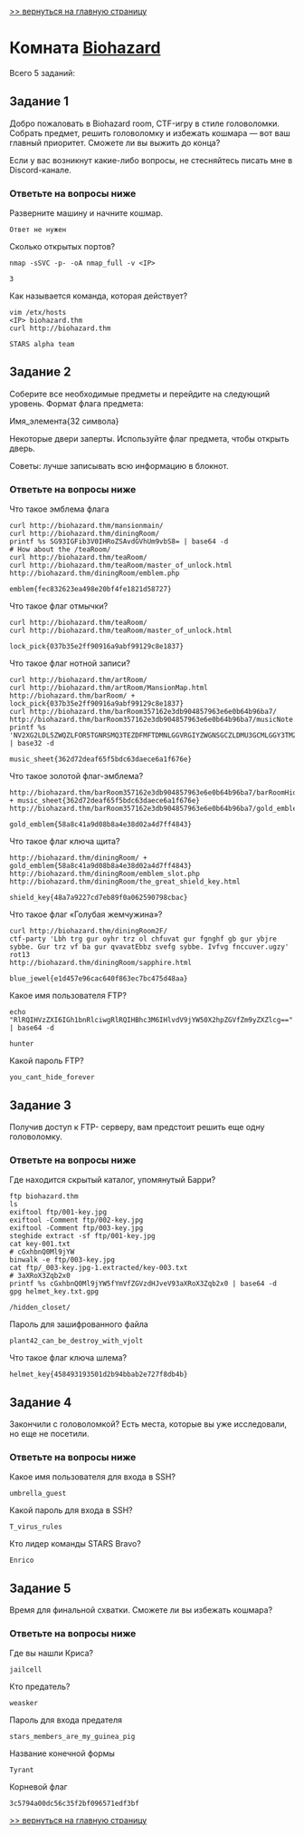 

[>> вернуться на главную страницу](https://github.com/BEPb/tryhackme/blob/master/README.md)

# Комната [Biohazard](https://tryhackme.com/r/room/biohazard) 

Всего 5 заданий:
## Задание 1
Добро пожаловать в Biohazard room, CTF-игру в стиле головоломки. Собрать предмет, решить головоломку и избежать кошмара — вот ваш главный приоритет. Сможете ли вы выжить до конца?

Если у вас возникнут какие-либо вопросы, не стесняйтесь писать мне в Discord-канале.

### Ответьте на вопросы ниже
Разверните машину и начните кошмар.
```commandline
Ответ не нужен
```
Сколько открытых портов?
```commandline
nmap -sSVC -p- -oA nmap_full -v <IP>
```
```commandline
3
```
Как называется команда, которая действует?
```commandline
vim /etx/hosts
<IP> biohazard.thm
curl http://biohazard.thm
```
```commandline
STARS alpha team
```

## Задание 2
Соберите все необходимые предметы и перейдите на следующий уровень. Формат флага предмета:

Имя_элемента{32 символа}

Некоторые двери заперты. Используйте флаг предмета, чтобы открыть дверь.

Советы: лучше записывать всю информацию в блокнот.

### Ответьте на вопросы ниже
Что такое эмблема флага
```commandline
curl http://biohazard.thm/mansionmain/
curl http://biohazard.thm/diningRoom/
printf %s SG93IGFib3V0IHRoZSAvdGVhUm9vbS8= | base64 -d
# How about the /teaRoom/
curl http://biohazard.thm/teaRoom/ 
curl http://biohazard.thm/teaRoom/master_of_unlock.html 
http://biohazard.thm/diningRoom/emblem.php
```
```commandline
emblem{fec832623ea498e20bf4fe1821d58727}
```
Что такое флаг отмычки?
```commandline
curl http://biohazard.thm/teaRoom/ 
curl http://biohazard.thm/teaRoom/master_of_unlock.html 
```
```commandline
lock_pick{037b35e2ff90916a9abf99129c8e1837}
```
Что такое флаг нотной записи?
```commandline
curl http://biohazard.thm/artRoom/ 
curl http://biohazard.thm/artRoom/MansionMap.html
http://biohazard.thm/barRoom/ + lock_pick{037b35e2ff90916a9abf99129c8e1837}
curl http://biohazard.thm/barRoom357162e3db904857963e6e0b64b96ba7/
http://biohazard.thm/barRoom357162e3db904857963e6e0b64b96ba7/musicNote.html
printf %s 'NV2XG2LDL5ZWQZLFOR5TGNRSMQ3TEZDFMFTDMNLGGVRGIYZWGNSGCZLDMU3GCMLGGY3TMZL5' | base32 -d
```
```commandline
music_sheet{362d72deaf65f5bdc63daece6a1f676e}
```
Что такое золотой флаг-эмблема?
```commandline
http://biohazard.thm/barRoom357162e3db904857963e6e0b64b96ba7/barRoomHidden.php + music_sheet{362d72deaf65f5bdc63daece6a1f676e}
http://biohazard.thm/barRoom357162e3db904857963e6e0b64b96ba7/gold_emblem.php
```
```commandline
gold_emblem{58a8c41a9d08b8a4e38d02a4d7ff4843}
```
Что такое флаг ключа щита?
```commandline
http://biohazard.thm/diningRoom/ + gold_emblem{58a8c41a9d08b8a4e38d02a4d7ff4843}
http://biohazard.thm/diningRoom/emblem_slot.php
http://biohazard.thm/diningRoom/the_great_shield_key.html
```
```commandline
shield_key{48a7a9227cd7eb89f0a062590798cbac}
```
Что такое флаг «Голубая жемчужина»?
```commandline
curl http://biohazard.thm/diningRoom2F/
ctf-party 'Lbh trg gur oyhr trz ol chfuvat gur fgnghf gb gur ybjre sybbe. Gur trz vf ba gur qvavatEbbz svefg sybbe. Ivfvg fnccuver.ugzy' rot13
http://biohazard.thm/diningRoom/sapphire.html
```
```commandline
blue_jewel{e1d457e96cac640f863ec7bc475d48aa}
```
Какое имя пользователя FTP?
```commandline
echo "RlRQIHVzZXI6IGh1bnRlciwgRlRQIHBhc3M6IHlvdV9jYW50X2hpZGVfZm9yZXZlcg==" | base64 -d
```
```commandline
hunter
```
Какой пароль FTP?
```commandline
you_cant_hide_forever
```

## Задание 3
Получив доступ к FTP- серверу, вам предстоит решить еще одну головоломку.

### Ответьте на вопросы ниже
Где находится скрытый каталог, упомянутый Барри?
```commandline
ftp biohazard.thm
ls
exiftool ftp/001-key.jpg
exiftool -Comment ftp/002-key.jpg 
exiftool -Comment ftp/003-key.jpg
steghide extract -sf ftp/001-key.jpg 
cat key-001.txt
# cGxhbnQ0Ml9jYW
binwalk -e ftp/003-key.jpg
cat ftp/_003-key.jpg-1.extracted/key-003.txt 
# 3aXRoX3Zqb2x0
printf %s cGxhbnQ0Ml9jYW5fYmVfZGVzdHJveV93aXRoX3Zqb2x0 | base64 -d
gpg helmet_key.txt.gpg 
```
```commandline
/hidden_closet/
```
Пароль для зашифрованного файла
```commandline
plant42_can_be_destroy_with_vjolt
```
Что такое флаг ключа шлема?
```commandline
helmet_key{458493193501d2b94bbab2e727f8db4b}
```

## Задание 4
Закончили с головоломкой? Есть места, которые вы уже исследовали, но еще не посетили.

### Ответьте на вопросы ниже
Какое имя пользователя для входа в SSH?
```commandline
umbrella_guest
```
Какой пароль для входа в SSH?
```commandline
T_virus_rules
```
Кто лидер команды STARS Bravo?
```commandline
Enrico
```

## Задание 5
Время для финальной схватки. Сможете ли вы избежать кошмара?

### Ответьте на вопросы ниже
Где вы нашли Криса?
```commandline
jailcell
```
Кто предатель?
```commandline
weasker
```
Пароль для входа предателя
```commandline
stars_members_are_my_guinea_pig
```
Название конечной формы
```commandline
Tyrant
```
Корневой флаг
```commandline
3c5794a00dc56c35f2bf096571edf3bf
```

[>> вернуться на главную страницу](https://github.com/BEPb/tryhackme/blob/master/README.md)